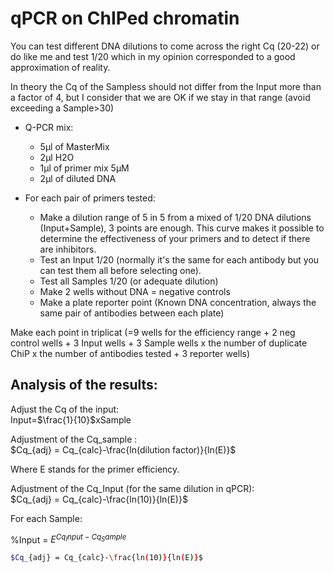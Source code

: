 # qPCR on ChIPed chromatin





You can test different DNA dilutions to come across the right Cq (20-22) or do like me and test 1/20 which in my opinion corresponded to a good approximation of reality.

In theory the Cq of the Sampless should not differ from the Input more than a factor of 4, but I consider that we are OK if we stay in that range (avoid exceeding a Sample>30)


* Q-PCR mix: 
    + 5μl of MasterMix 
    + 2μl H2O 
    + 1μl of primer mix 5μM 
    + 2μl of diluted DNA

* For each pair of primers tested:

    + Make a dilution range of 5 in 5 from a mixed of 1/20 DNA dilutions (Input+Sample), 3 points are enough. This curve makes it possible to determine the effectiveness of your primers and to detect if there are inhibitors.
    + Test an Input 1/20 (normally it's the same for each antibody but you can test them all before selecting one).
    + Test all Samples 1/20 (or adequate dilution)
    + Make 2 wells without DNA = negative controls
    + Make a plate reporter point (Known DNA concentration, always the same pair of antibodies between each plate)


Make each point in triplicat (=9 wells for the efficiency range + 2 neg control wells + 3 Input wells + 3 Sample wells x the number of duplicate ChiP x the number of antibodies tested + 3 reporter wells)

## Analysis of the results:


Adjust the Cq of the input:\
Input=$\frac{1}{10}$xSample

Adjustment of the Cq_sample :\
$Cq_{adj} = Cq_{calc}-\frac{ln(dilution factor)}{ln(E)}$

Where E stands for the primer efficiency.


Adjustment of the Cq_Input (for the same dilution in qPCR):\
$Cq_{adj} = Cq_{calc}-\frac{ln(10)}{ln(E)}$


For each Sample:

%Input = $E^{Cq_Input-Cq_Sample}$


```bash
$Cq_{adj} = Cq_{calc}-\frac{ln(10)}{ln(E)}$
```
